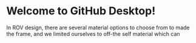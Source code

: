 # Welcome to GitHub Desktop!

In ROV design, there are several material options to choose from to made the frame, and we limited ourselves to off-the self material which can

